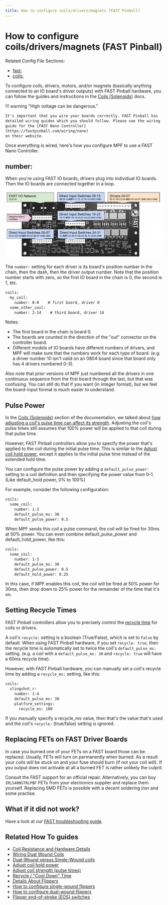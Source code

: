 ```yaml
---
title: How to configure coils/drivers/magnets (FAST Pinball)
---
```


# How to configure coils/drivers/magnets (FAST Pinball)


Related Config File Sections:

* [fast:](../../config/fast.md)
* [coils:](../../config/coils.md)

To configure coils, drivers, motors, and/or magnets (basically anything
connected to an IO board's driver outputs) with FAST Pinball hardware,
you can follow the guides and instructions in the
[Coils (Solenoids)](../../mechs/coils/index.md) docs.

!!! warning "High voltage can be dangerous."

    It's important that you wire your boards correctly. FAST Pinball has
    detailed wiring guides which you should follow. Please see the wiring
    guide for the [FAST Nano Controller](https://fastpinball.com/wiring/nano)
    on their website.

Once everything is wired, here's how you configure MPF to use a FAST
Nano Controller.

## number:

When you're using FAST IO boards, drivers plug into individual IO
boards. Then the IO boards are connected together in a loop.

![image](/hardware/images/fast-io-3208.png)

The `number:` setting for each driver is its board's position number in
the chain, then the dash, then the driver output number. Note that the
position number starts with zero, so the first IO board in the chain is
0, the second is 1, etc.

``` mpf-config
coils:
  my_coil:
    number: 0-0    # first board, driver 0
  some_other_coil:
    number: 2-14    # third board, driver 14
```

Notes:

* The first board in the chain is board 0.
* The boards are counted in the direction of the "out" connector
    on the controller board.
* Different models of IO boards have different numbers of drivers,
    and MPF will make sure that the numbers work for each type of
    board. (e.g. a driver number 10 isn't valid on an 0804 board
    since that board only has 4 drivers numbered 0-3).

Also note that prior versions of MPF just numbered all the drivers in
one continuous sequence from the first board through the last, but that
was confusing. You can still do that if you want (in integer format),
but we feel the board-input format is much easier to understand.

## Pulse Power

In the [Coils (Solenoids)](../../mechs/coils/index.md) section of the
documentation, we talked about
[how adjusting a coil's pulse time can affect its strength](../../mechs/coils/pulse_power.md). Adjusting the coil's pulse times still assumes that 100%
power will be applied to that coil during that pulse time.

However, FAST Pinball controllers allow you to specify the power that's
applied to the coil during the initial pulse time. This is similar to
the [Adjust coil hold power](../../mechs/coils/hold_power.md), except it
applies to the initial pulse time instead of the extended hold time.

You can configure the pulse power by adding a `default_pulse_power:`
setting to a coil definition and then specifying the power value from
0-1. (Like default_hold power, 0% to 100%)

For example, consider the following configuration:

``` mpf-config
coils:
  some_coil:
    number: 1-3
    default_pulse_ms: 30
    default_pulse_power: 0.5
```

When MPF sends this coil a pulse command, the coil will be fired for
30ms at 50% power. You can even combine default_pulse_power and
default_hold_power, like this:

``` mpf-config
coils:
  some_coil:
    number: 1-3
    default_pulse_ms: 30
    default_pulse_power: 0.5
    default_hold_power: 0.25
```

In this case, if MPF enables this coil, the coil will be fired at 50%
power for 30ms, then drop down to 25% power for the remainder of the
time that it's on.

## Setting Recycle Times

FAST Pinball controllers allow you to precisely control the
[recycle time](../../mechs/coils/recycle.md) for
coils or drivers.

A coil's `recycle:` setting is a boolean (True/False), which is set to
`False` by default. When using FAST Pinball hardware, if you set
`recycle: true`, then the recycle time is automatically set to twice the
coil's `default_pulse_ms:` setting. (e.g. a coil with a
`default_pulse_ms: 30` and `recycle: true` will have a 60ms recycle
time).

However, with FAST Pinball hardware, you can manually set a coil's
recycle time by adding a `recycle_ms:` setting, like this:

``` mpf-config
coils:
  slingshot_r:
    number: 1-4
    default_pulse_ms: 30
    platform_settings:
      recycle_ms: 100
```

If you manually specify a recycle_ms value, then that's the value
that's used and the coil's `recycle:` (true/false) setting is ignored.

## Replacing FETs on FAST Driver Boards

In case you burned one of your FETs on a FAST board those can be
replaced. Usually, FETs will turn on permanently when burned. As a
result your coils will be stuck on and your fuse should burn (if not
your coil will). If you output does not activate at all a burned FET is
rather unlikely the culprit.

Consult the FAST support for an official repair. Alternatively, you can
buy `IRL540NSTRLPBF` FETs from your electronics supplier and replace
them yourself. Replacing SMD FETs is possible with a decent soldering
iron and some practise.

## What if it did not work?

Have a look at our
[FAST troubleshooting guide](../../troubleshooting/index.md).

## Related How To guides

* [Coil Resistance and Hardware Details](../../mechs/coils/index.md)
* [Wiring Dual Wound Coils](../../mechs/coils/dual_wound_coils.md)
* [Dual-Wound versus Single-Wound coils](../../mechs/coils/dual_vs_single_wound.md)
* [Adjust coil hold power](../../mechs/coils/hold_power.md)
* [Adjust coil strength (pulse times)](../../mechs/coils/pulse_power.md)
* [Recycle / "Cool Down" Time](../../mechs/coils/recycle.md)
* [Details About Flippers](../../mechs/flippers/index.md)
* [How to configure single-wound flippers](../../mechs/flippers/single_wound.md)
* [How to configure dual-wound flippers](../../mechs/flippers/dual_wound.md)
* [Flipper end-of-stroke (EOS) switches](../../mechs/flippers/eos_switches.md)
